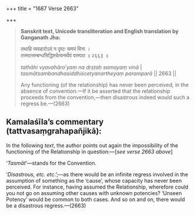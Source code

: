 +++
title = "1687 Verse 2663"

+++
> **Sanskrit text, Unicode transliteration and English translation by Ganganath Jha:** 
>
> तथाहि व्यवहारोऽयं न दृष्टः समयं विना ।  
> तस्मात्सम्बन्धसिद्धिश्चेत्यनर्थेयं परम्परा ॥ २६६३ ॥ 
>
> *tathāhi vyavahāro'yaṃ na dṛṣṭaḥ samayaṃ vinā* \|  
> *tasmātsambandhasiddhiścetyanartheyaṃ paramparā* \|\| 2663 \|\| 
>
> Any functioning (of the relationship) has never been perceived, in the absence of convention.—If it be asserted that the relationship proceeds from the convention,—then disastrous indeed would such a regress be.—(2663)



## Kamalaśīla’s commentary (tattvasaṃgrahapañjikā):

In the following *text*, the author points out again the impossibility of the functioning of the Relationship in question:—[*see verse 2663 above*]

‘*Tasmāt*’—stands for the Convention.

‘*Disastrous, etc. etc*.’;—as there would be an infinite regress involved in the assumption of something as the ‘cause’, whose capacity has never been perceived. For instance, having assumed the Relationship, wherefore could you not go on assuming other causes with unknown potencies? ‘Unseen Potency’ would be common to both cases. And so on and on, there would be a disastrous regress.—(2663)


